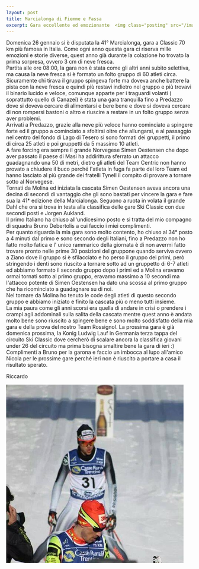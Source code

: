 ```yaml
---
layout: post
title: Marcialonga di Fiemme e Fassa
excerpt: Gara eccellente ed emozionante  <img class="postimg" src="/images/marcia.jpg">
---
```


Domenica 26 gennaio si è disputata la 41° Marcialonga, gara a Classic 70 km più famosa in Italia.
Come ogni anno questa gara ci riserva mille emozioni e storie diverse, quest anno già durante la colazione ho trovato la prima sorpresa, ovvero 3 cm di neve fresca.<br>
Partita alle ore 08:00, la gara non è stata come gli altri anni subito selettiva, ma causa la neve fresca si è formato un folto gruppo di 60 atleti circa.<br>
Sicuramente chi tirava il gruppo spingeva forte ma doveva anche battere la pista con la neve fresca e quindi più restavi indietro nel gruppo e più trovavi il binario lucido e veloce, comunque apparte per i traguardi volanti ( soprattutto quello di Canazei) è stata una gara tranquilla fino a Predazzo dove si doveva cercare di alimentarsi e bere bene e dove si doveva cercare di non rompersi bastoni o altro e riuscire a restare in un folto gruppo senza aver problemi.<br>
Arrivati a Predazzo, grazie alla neve più veloce hanno cominciato a spingere forte ed il gruppo a cominciato a sfoltirsi oltre che allungarsi, e al passaggio nel centro del fondo di Lago di Tesero si sono formati dei gruppetti, il primo di circa 25 atleti e poi gruppetti da 5 massimo 10 atleti.<br>
A fare forcing era sempre il grande Norvegese Simen Oestensen che dopo aver passato il paese di Masi ha addirittura sferrato un attacco guadagnando una 50 di metri, dietro gli atleti del Team Centric non hanno provato a chiudere il buco perché l'atleta in fuga fa parte del loro Team ed hanno lasciato al più grande dei fratelli Tynell il compito di provare a tornare sotto al Norvegese.<br>
Tornati da Molina ed iniziata la cascata Simen Oestensen aveva ancora una decina di secondi di vantaggio che gli sono bastati per vincere la gara e fare sua la 41* edizione della Marcialonga.
Seguono a ruota in volata il grande Dahl che ora si trova in testa alla classifica delle gare Ski Classic con due secondi posti e Jorgen Aukland.<br>
Il primo Italiano ha chiuso all'undicesimo posto e si tratta del mio compagno di squadra Bruno Debertolis a cui faccio i miei complimenti.<br>
Per quanto riguarda la mia gara sono molto contento, ho chiuso al 34° posto a 4 minuti dal primo e sono secondo degli Italiani, fino a Predazzo non ho fatto molto fatica e l' unico rammarico della giornata è di non avermi fatto trovare pronto nelle prime 30 posizioni del gruppone quando serviva ovvero a Ziano dove il gruppo si è sfilacciato e ho perso il gruppo dei primi, però stringendo i denti sono riuscito a tornare sotto ad un gruppetto di 6-7 atleti ed abbiamo formato il secondo gruppo dopo i primi ed a Molina eravamo ormai tornati sotto al primo gruppo, eravamo massimo a 10 secondi ma l'attacco potente di Simen Oestensen ha dato una scossa al primo gruppo che ha ricominciato a guadagnare su di noi.<br>
Nel tornare da Molina ho tenuto le code degli atleti di questo secondo gruppo e abbiamo iniziato e finito la cascata più o meno tutti insieme.<br>
La mia paura come gli anni scorsi era quella di andare in crisi o prendere i crampi agli addominali sulla salita della cascata mentre quest anno è andata molto bene sono riuscito a spingere bene e sono molto soddisfatto della mia gara e della prova del nostro Team Rossignol.
La prossima gara è già domenica prossima, la Konig Ludwig Lauf in Germania terza tappa del circuito Ski Classic dove cercherò di scalare ancora la classifica giovani under 26 del circuito ma prima bisogna smaltire bene la gara di ieri :)<br>
Complimenti a Bruno per la garona e faccio un imbocca al lupo all'amico Nicola per le prossime gare perché ieri non è riuscito a portare a casa il risultato sperato.<br>

Riccardo


<a href="/images/marcia.jpg"><img class="postimg" src="/images/marcia.jpg"></a>


